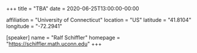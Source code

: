 +++
title = "TBA"
date = 2020-06-25T13:00:00-00:00

affiliation = "University of Connecticut"
location = "US"
latitude = "41.8104"
longitude =  "-72.2941"

[speaker]
  name = "Ralf Schiffler"
  homepage = "https://schiffler.math.uconn.edu"
+++
